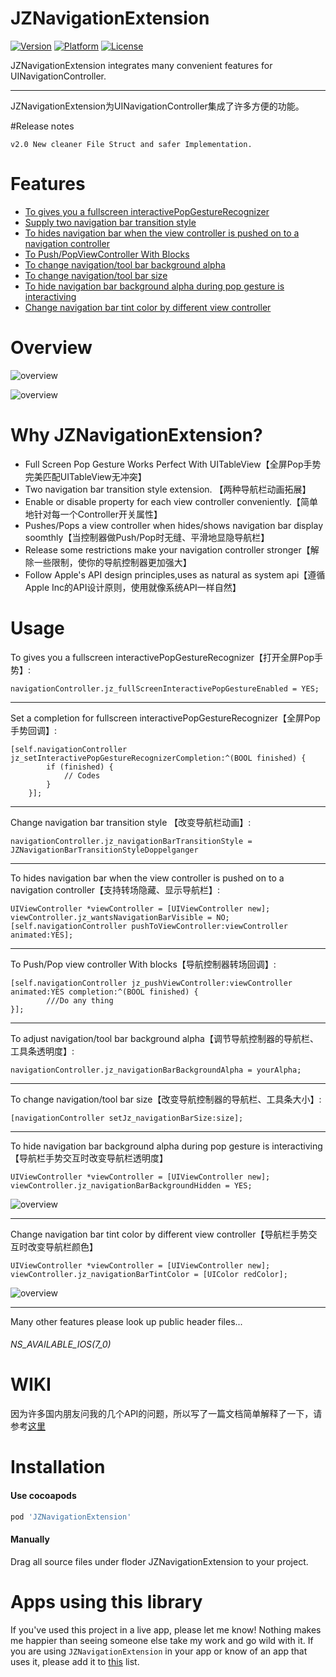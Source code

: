 # JZNavigationExtension

[![Version](https://img.shields.io/badge/pod-v2.0-5193DB.svg)](https://cocoapods.org/pods/JZNavigationExtension)
[![Platform](https://img.shields.io/badge/platform-iOS7+-lightgrey.svg)]()
[![License](https://img.shields.io/badge/license-MIT-2F2F2F.svg)](https://github.com/JazysYu/JZNavigationExtension/blob/master/LICENSE)

JZNavigationExtension integrates many convenient features for UINavigationController.
___
JZNavigationExtension为UINavigationController集成了许多方便的功能。

#Release notes

	v2.0 New cleaner File Struct and safer Implementation.

# Features
* [To gives you a fullscreen interactivePopGestureRecognizer](#FPG)
* [Supply two navigation bar transition style](#NBTS)
* [To hides navigation bar when the view controller is pushed on to a navigation controller](#HNBP)
* [To Push/PopViewController With Blocks](#PWB)
* [To change navigation/tool bar background alpha](#NBTA)
* [To change navigation/tool bar size](#NBTS)
* [To hide navigation bar background alpha during pop gesture is interactiving](#NBD)
* [Change navigation bar tint color by different view controller](#CCVC)

# Overview

![overview](https://raw.githubusercontent.com/JazysYu/JZNavigationExtension/master/Snapshots/JZNavigationExtensionDemo.gif)

![overview](https://raw.githubusercontent.com/JazysYu/JZNavigationExtension/master/Snapshots/JZNavigationExtensionEvolution01.gif)

#	Why JZNavigationExtension?
* Full Screen Pop Gesture Works Perfect With UITableView【全屏Pop手势完美匹配UITableView无冲突】
* Two navigation bar transition style extension. 【两种导航栏动画拓展】
* Enable or disable property for each view controller conveniently.【简单地针对每一个Controller开关属性】
* Pushes/Pops a view controller when hides/shows navigation bar display soomthly【当控制器做Push/Pop时无缝、平滑地显隐导航栏】
* Release some restrictions make your navigation controller stronger【解除一些限制，使你的导航控制器更加强大】
* Follow Apple's API design principles,uses as natural
 as system api【遵循Apple Inc的API设计原则，使用就像系统API一样自然】

# Usage

<a id="FPG"></a>To gives you a fullscreen interactivePopGestureRecognizer【打开全屏Pop手势】:

``` objc
navigationController.jz_fullScreenInteractivePopGestureEnabled = YES;
```
___

<a id="FPG"></a>Set a completion for fullscreen interactivePopGestureRecognizer【全屏Pop手势回调】:

``` objc
[self.navigationController jz_setInteractivePopGestureRecognizerCompletion:^(BOOL finished) {
        if (finished) {
            // Codes
        }
    }];
```
___

<a id="NBTS"></a>Change navigation bar transition style 【改变导航栏动画】:

```objc
navigationController.jz_navigationBarTransitionStyle = JZNavigationBarTransitionStyleDoppelganger
```
___

<a id="HNBP"></a>To hides navigation bar when the view controller is pushed on to a navigation controller【支持转场隐藏、显示导航栏】:
``` objc
UIViewController *viewController = [UIViewController new];
viewController.jz_wantsNavigationBarVisible = NO;
[self.navigationController pushToViewController:viewController animated:YES];
```
___

<a id="PWB"></a>To Push/Pop view controller With blocks【导航控制器转场回调】:
``` objc
[self.navigationController jz_pushViewController:viewController animated:YES completion:^(BOOL finished) {
		///Do any thing
}];
```
___

<a id="NBTA"></a>To adjust navigation/tool bar background alpha【调节导航控制器的导航栏、工具条透明度】:

``` objc
navigationController.jz_navigationBarBackgroundAlpha = yourAlpha;
```
___

<a id="NBTS"></a>To change navigation/tool bar size【改变导航控制器的导航栏、工具条大小】:

``` objc
[navigationController setJz_navigationBarSize:size];
```

___

<a id="NBD"></a>To hide navigation bar background alpha during pop gesture is interactiving【导航栏手势交互时改变导航栏透明度】

``` objc
UIViewController *viewController = [UIViewController new];
viewController.jz_navigationBarBackgroundHidden = YES;
```

![overview](https://raw.githubusercontent.com/JazysYu/JZNavigationExtension/master/Snapshots/JZNavigationExtensionDemo2.gif)
___

<a id="CCVC"></a>Change navigation bar tint color by different view controller【导航栏手势交互时改变导航栏颜色】

``` objc
UIViewController *viewController = [UIViewController new];
viewController.jz_navigationBarTintColor = [UIColor redColor];
```

![overview](https://raw.githubusercontent.com/JazysYu/JZNavigationExtension/master/Snapshots/JZNavigationExtensionDemo3.gif)
___

Many other features please look up public header files...

###### NS_AVAILABLE_IOS(7_0) 

# WIKI
因为许多国内朋友问我的几个API的问题，所以写了一篇文档简单解释了一下，请参考[这里](https://github.com/JazysYu/JZNavigationExtension/wiki)

# Installation
#### Use cocoapods

``` ruby
pod 'JZNavigationExtension'
```

#### Manually
Drag all source files under floder JZNavigationExtension to your project.


# Apps using this library
If you've used this project in a live app, please let me know! Nothing makes me happier than seeing someone else take my work and go wild with it.
If you are using `JZNavigationExtension` in your app or know of an app that uses it, please add it to [this](https://github.com/JazysYu/JZNavigationExtension/wiki/Apps-using-JZNavigationExtension) list.